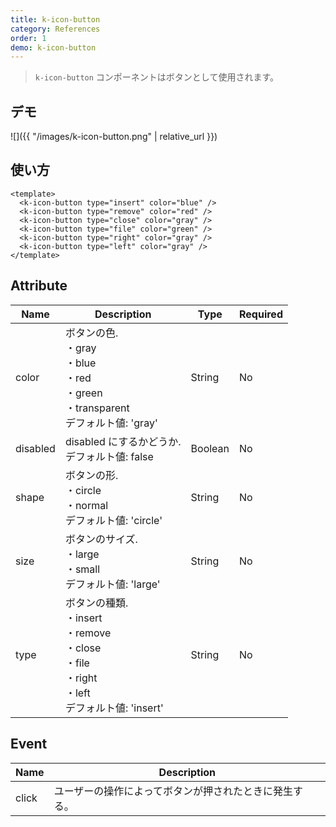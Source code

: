 ```yaml
---
title: k-icon-button
category: References
order: 1
demo: k-icon-button
---
```


> `k-icon-button` コンポーネントはボタンとして使用されます。

## デモ

![]({{ "/images/k-icon-button.png" | relative_url }})

## 使い方

```vue
<template>
  <k-icon-button type="insert" color="blue" />
  <k-icon-button type="remove" color="red" />
  <k-icon-button type="close" color="gray" />
  <k-icon-button type="file" color="green" />
  <k-icon-button type="right" color="gray" />
  <k-icon-button type="left" color="gray" />
</template>
```

## Attribute

| Name     | Description                                                                                               | Type    | Required |
| -------- | --------------------------------------------------------------------------------------------------------- | ------- | -------- |
| color    | ボタンの色.<br>・gray<br>・blue<br>・red<br>・green<br>・transparent<br>デフォルト値: 'gray'              | String  | No       |
| disabled | disabled にするかどうか.<br>デフォルト値: false                                                           | Boolean | No       |
| shape    | ボタンの形.<br>・circle<br>・normal<br>デフォルト値: 'circle'                                             | String  | No       |
| size     | ボタンのサイズ.<br>・large<br>・small<br>デフォルト値: 'large'                                            | String  | No       |
| type     | ボタンの種類.<br>・insert<br>・remove<br>・close<br>・file<br>・right<br>・left<br>デフォルト値: 'insert' | String  | No       |

## Event

| Name  | Description                                            |
| ----- | ------------------------------------------------------ |
| click | ユーザーの操作によってボタンが押されたときに発生する。 |
